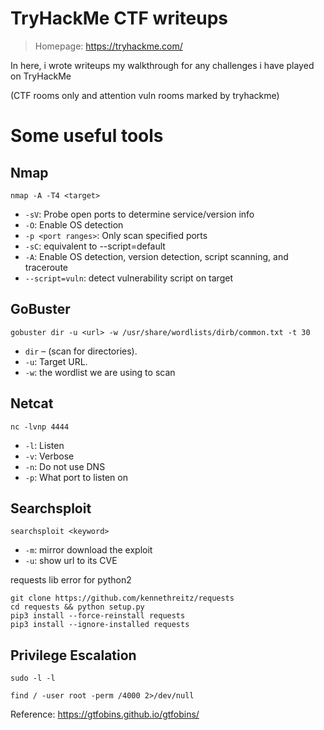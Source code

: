 # TryHackMe CTF writeups

> Homepage: https://tryhackme.com/

In here, i wrote writeups my walkthrough for any challenges i have played on TryHackMe

(CTF rooms only and attention vuln rooms marked by tryhackme)

# Some useful tools

## Nmap

```
nmap -A -T4 <target>
```

+ `-sV`: Probe open ports to determine service/version info
+ `-O`: Enable OS detection
+ `-p <port ranges>`: Only scan specified ports
+ `-sC`: equivalent to --script=default
+ `-A`: Enable OS detection, version detection, script scanning, and traceroute
+ `--script=vuln`: detect vulnerability script on target

## GoBuster

```
gobuster dir -u <url> -w /usr/share/wordlists/dirb/common.txt -t 30
```

+ `dir` – (scan for directories).
+ `-u`: Target URL.
+ `-w`: the wordlist we are using to scan

## Netcat

```
nc -lvnp 4444
```

+ `-l`: Listen
+ `-v`: Verbose
+ `-n`: Do not use DNS
+ `-p`: What port to listen on

## Searchsploit

```
searchsploit <keyword>
```

+ `-m`: mirror download the exploit
+ `-u`: show url to its CVE

requests lib error for python2

```
git clone https://github.com/kennethreitz/requests
cd requests && python setup.py
pip3 install --force-reinstall requests
pip3 install --ignore-installed requests
```

## Privilege Escalation

```
sudo -l -l
```

```
find / -user root -perm /4000 2>/dev/null
```

Reference: https://gtfobins.github.io/gtfobins/












